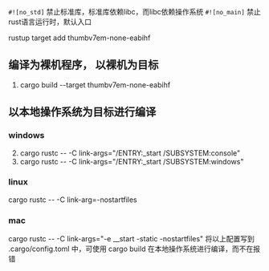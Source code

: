 `#![no_std]`  禁止标准库，标准库依赖libc，而libc依赖操作系统
`#![no_main]` 禁止rust语言运行时，默认入口


rustup target add thumbv7em-none-eabihf

## 编译为裸机程序， 以裸机为目标
1. cargo build --target thumbv7em-none-eabihf

## 以本地操作系统为目标进行编译
### windows
2. cargo rustc -- -C link-args="/ENTRY:_start /SUBSYSTEM:console"
3. cargo rustc -- -C link-args="/ENTRY:_start /SUBSYSTEM:windows"

### linux 
cargo rustc -- -C link-arg=-nostartfiles

### mac
cargo rustc -- -C link-args="-e __start -static -nostartfiles"
将以上配置写到 .cargo/config.toml 中，可使用 cargo build 在本地操作系统进行编译，而不在报错

